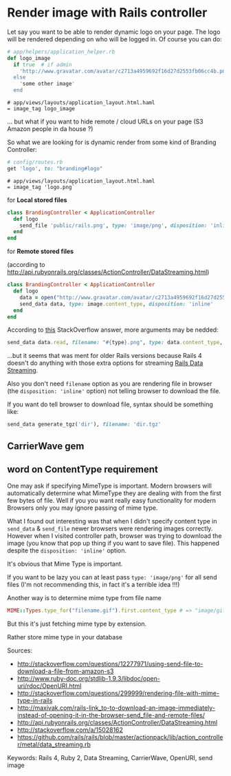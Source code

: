 # Render image with Rails controller

Let say you want to be able to render dynamic logo on your page. The
logo will be rendered depending on who will be logged in. Of course you
can do: 

```ruby
# app/helpers/application_helper.rb
def logo_image
  if true  # if admin
    'http://www.gravatar.com/avatar/c2713a4959692f16d27d2553fb06cc4b.png?r=x&s=170
  else 
    'some other image'
  end
```

```haml
# app/views/layouts/application_layout.html.haml
= image_tag logo_image
```
 
... but what if you want to hide remote / cloud URLs on your page (S3
Amazon people in da house ?)

So what we are looking for is dynamic render from some kind of  Branding Controller:

```ruby
# config/routes.rb
get 'logo', to: "branding#logo"
```

```haml
# app/views/layouts/application_layout.html.haml
= image_tag 'logo.png`
```

for **Local stored files**

```ruby
class BrandingController < ApplicationController
  def logo
    send_file 'public/rails.png', type: 'image/png', disposition: 'inline'
  end
end
```
for **Remote stored files**

(according to
http://api.rubyonrails.org/classes/ActionController/DataStreaming.html)

```ruby
class BrandingController < ApplicationController
  def logo
    data = open("http://www.gravatar.com/avatar/c2713a4959692f16d27d2553fb06cc4b.png?r=x&s=170") 
    send_data data, type: image.content_type, disposition: 'inline'
  end
end
```

According to [this](http://stackoverflow.com/a/15028162) StackOverflow
answer, more arguments may be nedded: 

```ruby
send_data data.read, filename: "#{type}.png", type: data.content_type, disposition: 'inline',  stream: 'true', buffer_size: '4096'
```

...but it seems that was ment for older Rails versions because Rails 4 doesn't do
anything with those extra options for streaming
[Rails Data Streaming](https://github.com/rails/rails/blob/master/actionpack/lib/action_controller/metal/data_streaming.rb).

Also  you don't need `filename` option as you are rendering file in browser
(the `disposition: 'inline'` option) not telling browser to download the
file.

If you want do tell browser to download file, syntax should be something
like:

```ruby
send_data generate_tgz('dir'), filename: 'dir.tgz'
```

## CarrierWave gem

## word on ContentType requirement

One may ask if specifying MimeType is important. Modern browsers will
automatically determine what MimeType they are dealing with from the
first few bytes of file. Well if you you want really easy functionality
for modern Browsers only you may ignore passing of mime type.

What I found out interesting was that when I didn't specify content type
in `send_data` & `send_file` newer browsers were rendering images
correctly. However when I visited controller path, browser was trying to
download the image (you know that pop up thing if you want to save
file). This happened despite the `disposition: 'inline'` option.

It's obvious that Mime Type is important.

If you want to be lazy you can at least pass `type: 'image/png'` for all
send files (I'm not recommending this, in fact it's a terrible idea !!!)

Another way is to determine mime type from file name 

```ruby
MIME::Types.type_for("filename.gif").first.content_type # => "image/gif"
```

But this it's just fetching mime type by extension.

Rather store mime type in your database

Sources:

* http://stackoverflow.com/questions/12277971/using-send-file-to-download-a-file-from-amazon-s3
* http://www.ruby-doc.org/stdlib-1.9.3/libdoc/open-uri/rdoc/OpenURI.html
* http://stackoverflow.com/questions/299999/rendering-file-with-mime-type-in-rails
* http://maxivak.com/rails-link_to-to-download-an-image-immediately-instead-of-opening-it-in-the-browser-send_file-and-remote-files/
* http://api.rubyonrails.org/classes/ActionController/DataStreaming.html
* http://stackoverflow.com/a/15028162 
* https://github.com/rails/rails/blob/master/actionpack/lib/action_controller/metal/data_streaming.rb

Keywords: Rails 4, Ruby 2, Data Streaming, CarrierWave, OpenURI, send
image
